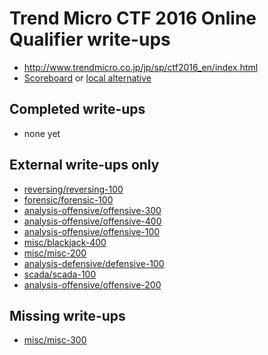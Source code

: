 # Trend Micro CTF 2016 Online Qualifier write-ups

* <http://www.trendmicro.co.jp/jp/sp/ctf2016_en/index.html>
* [Scoreboard](http://www.trendmicro.co.jp/jp/sp/ctf2016-qualifier/results/index.html) or [local alternative](scoreboard)

## Completed write-ups

* none yet

## External write-ups only

* [reversing/reversing-100](reversing/reversing-100)
* [forensic/forensic-100](forensic/forensic-100)
* [analysis-offensive/offensive-300](analysis-offensive/offensive-300)
* [analysis-offensive/offensive-400](analysis-offensive/offensive-400)
* [analysis-offensive/offensive-100](analysis-offensive/offensive-100)
* [misc/blackjack-400](misc/blackjack-400)
* [misc/misc-200](misc/misc-200)
* [analysis-defensive/defensive-100](analysis-defensive/defensive-100)
* [scada/scada-100](scada/scada-100)
* [analysis-offensive/offensive-200](analysis-offensive/offensive-200)

## Missing write-ups

* [misc/misc-300](misc/misc-300)
